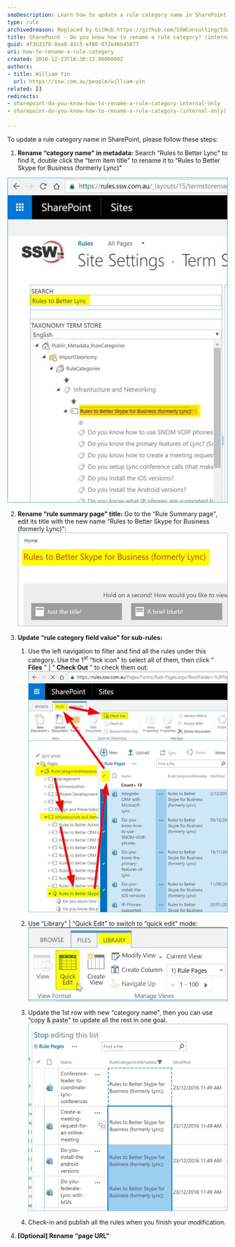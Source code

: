 ```yaml
---
seoDescription: Learn how to update a rule category name in SharePoint with step-by-step instructions.
type: rule
archivedreason: Replaced by GitHub https://github.com/SSWConsulting/SSW.Rules.Content/wiki/How-to-Rename-Rules
title: SharePoint - Do you know how to rename a rule category? (internal only)
guid: 4f3b3378-0aa0-43c5-af86-872e46b45877
uri: how-to-rename-a-rule-category
created: 2016-12-23T16:30:13.0000000Z
authors:
- title: William Yin
  url: https://ssw.com.au/people/william-yin
related: []
redirects:
- sharepoint-do-you-know-how-to-rename-a-rule-category-internal-only
- sharepoint-do-you-know-how-to-rename-a-rule-category-(internal-only)

---
```


To update a rule category name in SharePoint, please follow these steps:

<!--endintro-->

1. **Rename “category name" in metadata:** 
Search “Rules to Better Lync" to find it, double click the “term item title" to rename it to “Rules to Better Skype for Business (formerly Lync)" 

![](change-rule-category-name-1.jpg)  

2. **Rename “rule summary page" title:** 
Go to the “Rule Summary page", edit its title with the new name “Rules to Better Skype for Business (formerly Lync)": 
![](change-rule-category-name-2.jpg)  

3. **Update “rule category field value" for sub-rules:** 
    1. Use the left navigation to filter and find all the rules under this category. Use the 1<sup>st</sup> “tick icon" to select all of them, then click “ **Files** " | “ **Check Out** " to check them out: 
![](change-rule-category-name-3.jpg)  

    2. Use “Library" | “Quick Edit" to switch to “quick edit" mode: 
![](change-rule-category-name-4.jpg)  

    3. Update the 1st row with new “category name", then you can use “copy & paste" to update all the rest in one goal. 
![](change-rule-category-name-5.jpg)  

    4. Check-in and publish all the rules when you finish your modification.
4. **[Optional] Rename “page URL"** 